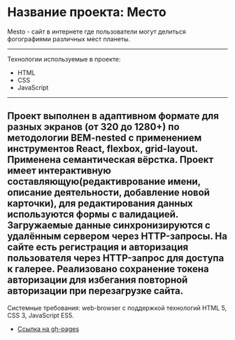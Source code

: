 # Название проекта: Место

Mesto - сайт в интернете где пользователи могут делиться фогографиями различных мест планеты.

---
Технологии используемые в проекте:
* HTML
* CSS
* JavaScript

---
Проект выполнен в адаптивном формате для разных экранов (от 320 до 1280+) по методологии BEM-nested с применением инструментов React, flexbox, grid-layout. Применена семантическая вёрстка. Проект имеет интерактивную составляющую(редактиврование имени, описание деятельности, добавление новой карточки), для редактирования данных используются формы с валидацией.
Загружаемые данные синхронизируются с удалённым сервером через HTTP-запросы.
На сайте есть регистрация и авторизация пользователя через HTTP-запрос для доступа к галерее. Реализовано сохранение токена авторизации для избегания повторной авторизации при перезагрузке сайта. 
---
Системные требования: web-browser с поддержкой технологий HTML 5, CSS 3, JavaScript ES5.

- [Ссылка на gh-pages](https://dimanakov.github.io/mesto/)
